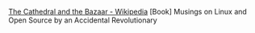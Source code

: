 
[The Cathedral and the Bazaar - Wikipedia](https://en.wikipedia.org/wiki/The_Cathedral_and_the_Bazaar)
[Book] Musings on Linux and Open Source by an Accidental Revolutionary
